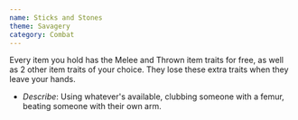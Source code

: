 ```yaml
---
name: Sticks and Stones
theme: Savagery
category: Combat
---
```


Every item you hold has the Melee and Thrown item traits for free, as well as 2 other item traits of your choice. They lose these extra traits when they leave your hands.

* *Describe*: Using whatever's available, clubbing someone with a femur, beating someone with their own arm.